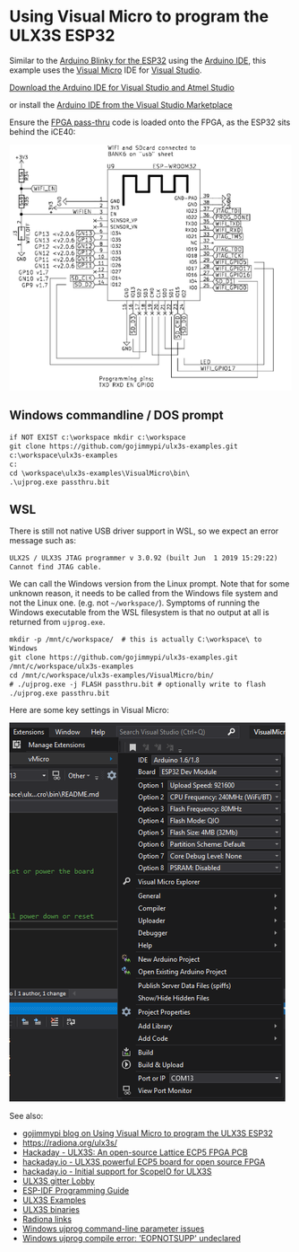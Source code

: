 # Using Visual Micro to program the ULX3S ESP32

Similar to the [Arduino Blinky for the ESP32](../blinky/ESP32) using the [Arduino IDE](https://www.arduino.cc/en/Main/Software), this example uses the [Visual Micro](https://www.visualmicro.com/) IDE for [Visual Studio](https://visualstudio.microsoft.com/).

[Download the Arduino IDE for Visual Studio and Atmel Studio](https://www.visualmicro.com/page/Arduino-Visual-Studio-Downloads.aspx)

or install the [Arduino IDE from the Visual Studio Marketplace](https://marketplace.visualstudio.com/items?itemName=VisualMicro.ArduinoIDEforVisualStudio)

Ensure the [FPGA pass-thru](../passthru/) code is loaded onto the FPGA, as the ESP32 sits behind the iCE40:

![ESP32-on-ULX3S](./images/ESP32_on_ULX3S.png )

## Windows commandline / DOS prompt
```
if NOT EXIST c:\workspace mkdir c:\workspace
git clone https://github.com/gojimmypi/ulx3s-examples.git c:\workspace\ulx3s-examples
c:
cd \workspace\ulx3s-examples\VisualMicro\bin\
.\ujprog.exe passthru.bit
```

## WSL
There is still not native USB driver support in WSL, so we expect an error message such as:
```
ULX2S / ULX3S JTAG programmer v 3.0.92 (built Jun  1 2019 15:29:22)
Cannot find JTAG cable.
```
We can call the Windows version from the Linux prompt. Note that for some unknown reason, it needs to be called from the Windows file system and not the Linux one. (e.g. not `~/workspace/`). Symptoms of running the Windows executable from the WSL filesystem is that no output at all is returned from `ujprog.exe`.
```
mkdir -p /mnt/c/workspace/  # this is actually C:\workspace\ to Windows
git clone https://github.com/gojimmypi/ulx3s-examples.git /mnt/c/workspace/ulx3s-examples
cd /mnt/c/workspace/ulx3s-examples/VisualMicro/bin/
# ./ujprog.exe -j FLASH passthru.bit # optionally write to flash
./ujprog.exe passthru.bit
```
Here are some key settings in Visual Micro:

![ESP32-on-ULX3S-settings](./images/VisualMicro_ULX3S_settings.png )

See also: 
* [gojimmypi blog on Using Visual Micro to program the ULX3S ESP32]()
* https://radiona.org/ulx3s/
* [Hackaday - ULX3S: An open-source Lattice ECP5 FPGA PCB](https://hackaday.com/2019/01/14/ulx3s-an-open-source-lattice-ecp5-fpga-pcb/)
* [hackaday.io -  ULX3S powerful ECP5 board for open source FPGA](https://hackaday.io/project/159108-ulx3s-powerful-ecp5-board-for-open-source-fpga)
* [hackaday.io - Initial support for ScopeIO for ULX3S](https://hackaday.io/project/159108-ulx3s-powerful-ecp5-board-for-open-source-fpga/log/163222-initial-support-for-scopeio-for-ulx3s)
* [ULX3S gitter Lobby](https://gitter.im/ulx3s/Lobby)
* [ESP-IDF Programming Guide](https://docs.espressif.com/projects/esp-idf/en/latest/)
* [ULX3S Examples](https://github.com/emard/ulx3s-examples)
* [ULX3S binaries](https://github.com/emard/ulx3s-bin)
* [Radiona links](https://github.com/RadionaOrg/ulx3s-links/blob/master/README.md)
* [Windows ujprog command-line parameter issues](https://github.com/f32c/tools/issues/10)
* [Windows ujprog compile error: 'EOPNOTSUPP' undeclared](https://github.com/f32c/tools/issues/8)
